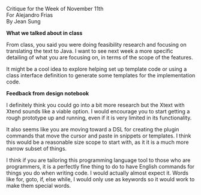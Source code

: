 Critique for the Week of November 11th  
For Alejandro Frias  
By Jean Sung 


**What we talked about in class**

From class, you said you were doing feasibility research and focusing on translating the text to Java. I want to see next week a more specific detailing of what you are focusing on, in terms of the scope of the features. 

It might be a cool idea to explore helping set up template code or using a class interface definition to generate some templates for the implementation code. 



**Feedback from design notebook**

I definitely think you could go into a bit more research but the Xtext with Xtend sounds like a viable option. I would encourage you to start getting a rough prototype up and running, even if it is very limited in its functionality. 

It also seems like you are moving toward a DSL for creating the plugin commands that move the cursor and paste in snippets or templates. I think this would be a reasonable size scope to start with, as it it is a much more narrow subset of things. 

I think if you are tailoring this programming language tool to those who are programmers, it is a perfectly fine thing to do to have English commands for things you do when writing code. I would actually almost expect it. Words like for, goto, if, else while, I would only use as keywords so it would work to make them special words. 
